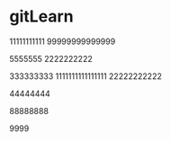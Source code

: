 # gitLearn
11111111111
99999999999999


5555555
2222222222

333333333
1111111111111111
22222222222

44444444

88888888

9999